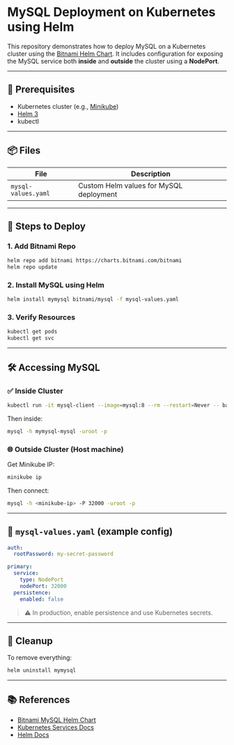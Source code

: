 # MySQL Deployment on Kubernetes using Helm

This repository demonstrates how to deploy MySQL on a Kubernetes cluster using the [Bitnami Helm Chart](https://github.com/bitnami/charts/tree/main/bitnami/mysql). It includes configuration for exposing the MySQL service both **inside** and **outside** the cluster using a **NodePort**.

---

## 🧰 Prerequisites

- Kubernetes cluster (e.g., [Minikube](https://minikube.sigs.k8s.io))
- [Helm 3](https://helm.sh/docs/intro/install/)
- kubectl

---

## 📦 Files

| File                | Description                                |
|---------------------|--------------------------------------------|
| `mysql-values.yaml` | Custom Helm values for MySQL deployment    |

---

## 🚀 Steps to Deploy

### 1. Add Bitnami Repo

```bash
helm repo add bitnami https://charts.bitnami.com/bitnami
helm repo update
```

### 2. Install MySQL using Helm

```bash
helm install mymysql bitnami/mysql -f mysql-values.yaml
```

### 3. Verify Resources

```bash
kubectl get pods
kubectl get svc
```

---

## 🛠️ Accessing MySQL

### ✅ Inside Cluster

```bash
kubectl run -it mysql-client --image=mysql:8 --rm --restart=Never -- bash
```

Then inside:
```bash
mysql -h mymysql-mysql -uroot -p
```

### 🌐 Outside Cluster (Host machine)

Get Minikube IP:
```bash
minikube ip
```

Then connect:
```bash
mysql -h <minikube-ip> -P 32000 -uroot -p
```

---

## 🧾 `mysql-values.yaml` (example config)

```yaml
auth:
  rootPassword: my-secret-password

primary:
  service:
    type: NodePort
    nodePort: 32000
  persistence:
    enabled: false
```

> ⚠️ In production, enable persistence and use Kubernetes secrets.

---

## 🧹 Cleanup

To remove everything:

```bash
helm uninstall mymysql
```

---

## 📚 References

- [Bitnami MySQL Helm Chart](https://artifacthub.io/packages/helm/bitnami/mysql)
- [Kubernetes Services Docs](https://kubernetes.io/docs/concepts/services-networking/service/)
- [Helm Docs](https://helm.sh/docs/)
